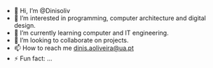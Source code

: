 - 👋 Hi, I’m @Dinisoliv
- 👀 I’m interested in programming, computer architecture and digital design.
- 🌱 I’m currently learning  computer and IT engineering.
- 💞️ I’m looking to collaborate on projects.
- 📫 How to reach me dinis.aoliveira@ua.pt
- ⚡ Fun fact: ...

<!---
Dinisoliv/Dinisoliv is a ✨ special ✨ repository because its `README.md` (this file) appears on your GitHub profile.
You can click the Preview link to take a look at your changes.
--->
